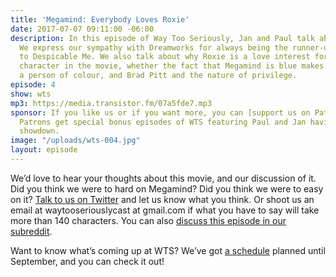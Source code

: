 ```yaml
---
title: 'Megamind: Everybody Loves Roxie'
date: 2017-07-07 09:11:00 -06:00
description: In this episode of Way Too Seriously, Jan and Paul talk about Megamind.
  We express our sympathy with Dreamworks for always being the runner-up, this time
  to Despicable Me. We also talk about why Roxie is a love interest for every male
  character in the movie, whether the fact that Megamind is blue makes him count as
  a person of colour, and Brad Pitt and the nature of privilege.
episode: 4
show: wts
mp3: https://media.transistor.fm/07a5fde7.mp3
sponsor: If you like us or if you want more, you can [support us on Patreon](https://www.patreon.com/clockworkscast)!
  Patrons get special bonus episodes of WTS featuring Paul and Jan having a trivia
  showdown.
image: "/uploads/wts-004.jpg"
layout: episode
---
```


We’d love to hear your thoughts about this movie, and our discussion of it. Did you think we were to hard on Megamind? Did you think we were to easy on it?  [Talk to us on Twitter](http://www.twitter.com/wtscast) and let us know what you think. Or shoot us an email at waytooseriouslycast at gmail.com if what you have to say will take more than 140 characters. You can also [discuss this episode in our subreddit](https://www.reddit.com/r/Goodstuff_fm/comments/6lupjs/way_too_seriously_4_megamind_everybody_loves_roxie/).

Want to know what’s coming up at WTS? We’ve got [a schedule](https://docs.google.com/document/d/1f6fvTgbzQOCUD_potL6mWClmSC3D2cOBgKz36OwSC68/edit?usp=sharing) planned until September, and you can check it out!
